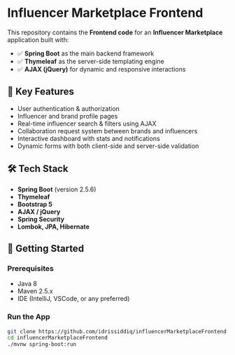 # Influencer Marketplace Frontend

This repository contains the **Frontend code** for an **Influencer Marketplace** application built with:

- ✅ **Spring Boot** as the main backend framework
- ✅ **Thymeleaf** as the server-side templating engine
- ✅ **AJAX (jQuery)** for dynamic and responsive interactions

## 🚀 Key Features

- User authentication & authorization
- Influencer and brand profile pages
- Real-time influencer search & filters using AJAX
- Collaboration request system between brands and influencers
- Interactive dashboard with stats and notifications
- Dynamic forms with both client-side and server-side validation

## 🛠️ Tech Stack

- **Spring Boot** (version 2.5.6)
- **Thymeleaf**
- **Bootstrap 5**
- **AJAX / jQuery**
- **Spring Security**
- **Lombok, JPA, Hibernate**

## 🏁 Getting Started

### Prerequisites

- Java 8
- Maven 2.5.x
- IDE (IntelliJ, VSCode, or any preferred)

### Run the App

```bash
git clone https://github.com/idrissiddiq/influencerMarketplaceFrontend.git
cd influencerMarketplaceFrontend
./mvnw spring-boot:run
